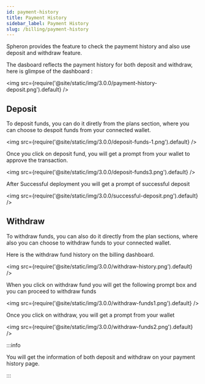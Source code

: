 ```yaml
---
id: payment-history
title: Payment History
sidebar_label: Payment History
slug: /billing/payment-history
---
```


Spheron provides the feature to check the paymemt history and also use deposit and withdraw feature.

The dasboard reflects the payment history for both deposit and withdraw, here is glimpse of the dashboard :

<img src={require('@site/static/img/3.0.0/payment-history-deposit.png').default} />

## Deposit

To deposit funds, you can do it diretly from the plans section, where you can choose to despoit funds from your connected wallet.

<img src={require('@site/static/img/3.0.0/deposit-funds-1.png').default} />

Once you click on deposit fund, you will get a prompt from your wallet to approve the transaction.

<img src={require('@site/static/img/3.0.0/deposit-funds3.png').default} />

After Successful deployment you will get a prompt of successful deposit

<img src={require('@site/static/img/3.0.0/successful-deposit.png').default} />

## Withdraw

To withdraw funds, you can also do it directly from the plan sections, where also you can choose to withdraw funds to your connected wallet.

Here is the withdraw fund history on the billing dashboard.

<img src={require('@site/static/img/3.0.0/withdraw-history.png').default} />

When you click on withdraw fund you will get the following prompt box and you can proceed to withdraw funds

<img src={require('@site/static/img/3.0.0/withdraw-funds1.png').default} />

Once you click on withdraw, you will get a prompt from your wallet

<img src={require('@site/static/img/3.0.0/withdraw-funds2.png').default} />

:::info

You will get the information of both deposit and withdraw on your payment history page.

:::
